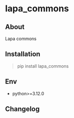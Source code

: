 # lapa_commons

## About

Lapa commons

## Installation

> pip install lapa_commons

## Env

- python>=3.12.0

## Changelog